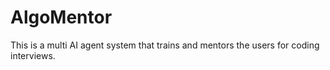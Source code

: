 # AlgoMentor
This is a multi AI agent system that trains and mentors the users for coding interviews.

